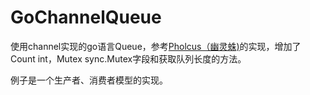 # GoChannelQueue

使用channel实现的go语言Queue，参考[Pholcus（幽灵蛛)](github.com/henrylee2cn/pholcus)的实现，增加了Count int，Mutex sync.Mutex字段和获取队列长度的方法。  

例子是一个生产者、消费者模型的实现。
  
  
